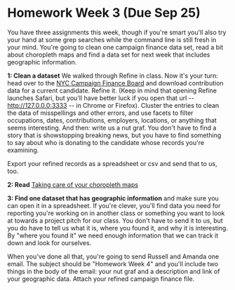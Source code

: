 # Homework Week 3 (Due Sep 25)

You have three assignments this week, though if you're smart you'll also try your hand at some grep searches while the command line is still fresh in your mind. You're going to clean one campaign finance data set, read a bit about choropleth maps and find a data set for next week that includes geographic information.<!--more-->

<strong>1: Clean a dataset</strong>
We walked through Refine in class. Now it's your turn: head over to the <a href="http://www.nyccfb.info/searchabledb/">NYC Campaign Finance Board</a> and download contribution data for a current candidate. Refine it. (Keep in mind that opening Refine launches Safari, but you'll have better luck if you open that url -- http://127.0.0.0:3333 -- in Chrome or Firefox). Cluster the entries to clean the data of misspellings and other errors, and use facets to filter occupations, dates, contributions, employers, locations, or anything that seems interesting. And then: write us a nut graf. You don't have to find a story that is showstopping breaking news, but you have to find something to say about who is donating to the candidate whose records you're examining.

Export your refined records as a spreadsheet or csv and send that to us, too.

<strong>2: Read</strong> <a href="http://vis4.net/blog/posts/choropleth-maps/">Taking care of your choropleth maps</a>

<strong>3: Find one dataset that has geographic information</strong> and make sure you can open it in a spreadsheet. If you're clever, you'll find data you need for reporting you're working on in another class or something you want to look at towards a project pitch for our class. You don't have to send it to us, but you do have to tell us what it is, where you found it, and why it is interesting. By "where you found it" we need enough information that we can track it down and look for ourselves.

When you've done all that, you're going to send Russell and Amanda one email. The subject should be "Homework Week 4" and you'll include two things in the body of the email: your nut graf and a description and link of your geographic data. Attach your refined campaign finance file.
